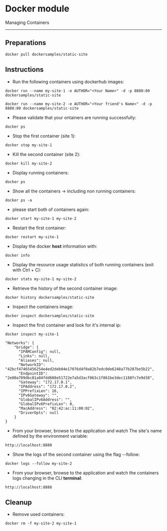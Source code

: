 # Docker module
Managing Containers

---

## Preparations
```
docker pull dockersamples/static-site
```

## Instructions

 - Run the following containers using dockerhub images:
```
docker run --name my-site-1 -e AUTHOR="<Your Name>" -d -p 8880:80 dockersamples/static-site
```
```
docker run --name my-site-2 -e AUTHOR="<Your friend's Name>" -d -p 8888:80 dockersamples/static-site
```

 - Please validate that your ontainers are running successfully:
```
docker ps
```

 - Stop the first container (site 1):
```
docker stop my-site-1
```

 - Kill the second container (site 2):
```
docker kill my-site-2
```

 - Display running containers:
```
docker ps
```

 - Show all the containers -> including non running containers:
```
docker ps -a
```

 - please start both of containers again:
```
docker start my-site-1 my-site-2
```

 - Restart the first container:
```
docker restart my-site-1
```

 - Display the docker **host** information with:
```
docker info
```

 - Display the resource usage statistics of both running containers (exit with Ctrl + C):
```
docker stats my-site-1 my-site-2
```

 - Retrieve the history of the second container image:
```
docker history dockersamples/static-site
```

 - Inspect the containers image:
```
docker inspect dockersamples/static-site
```

 - Inspect the first container and look for it's internal ip:
```
docker inspect my-site-1
```
```
"Networks": {
    "bridge": {
      "IPAMConfig": null,
      "Links": null,
      "Aliases": null,
      "NetworkID": "42bcf47465456254e4ed2deb04e17076d4f0a82b7edc0de6248a77b287be5b22",
      "EndpointID": "2e00a709dbc81a84fdd608e51722e7a5d3acf063c1f861be3dec1188fc7e9d38",
      "Gateway": "172.17.0.1",
      "IPAddress": "172.17.0.2",
      "IPPrefixLen": 16,
      "IPv6Gateway": "",
      "GlobalIPv6Address": "",
      "GlobalIPv6PrefixLen": 0,
      "MacAddress": "02:42:ac:11:00:02",
      "DriverOpts": null
    }
}
```

 - From your browser, browse to the application and watch The site's name defined by the environment variable:
```
http://localhost:8880
```

 - Show the logs of the second container using the flag --follow:
```
docker logs --follow my-site-2
```

 - From your browser, browse to the application and watch the containers logs changing in the CLI **terminal**:
```
http://localhost:8888
```

## Cleanup

 - Remove used containers:
```
docker rm -f my-site-2 my-site-1
```

